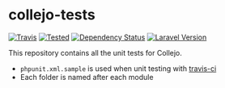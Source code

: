 # collejo-tests

[![Travis](https://img.shields.io/travis/codebreez/collejo.svg?maxAge=2592000)](https://travis-ci.org/codebreez/collejo)
[![Tested](https://php-eye.com/badge/codebreez/collejo/tested.svg?branch=master)](https://php-eye.com/package/codebreez/collejo)
[![Dependency Status](https://img.shields.io/versioneye/d/user/projects/57d94e151b70a700396255cd.svg)](https://www.versioneye.com/user/projects/57d94e151b70a700396255cd?child=summary)
[![Laravel Version](https://img.shields.io/badge/Laravel-5.3.*-brightgreen.svg)]()


This repository contains all the unit tests for Collejo. 

  - `phpunit.xml.sample` is used when unit testing with [travis-ci](http://travis-ci.org)
  - Each folder is named after each module

